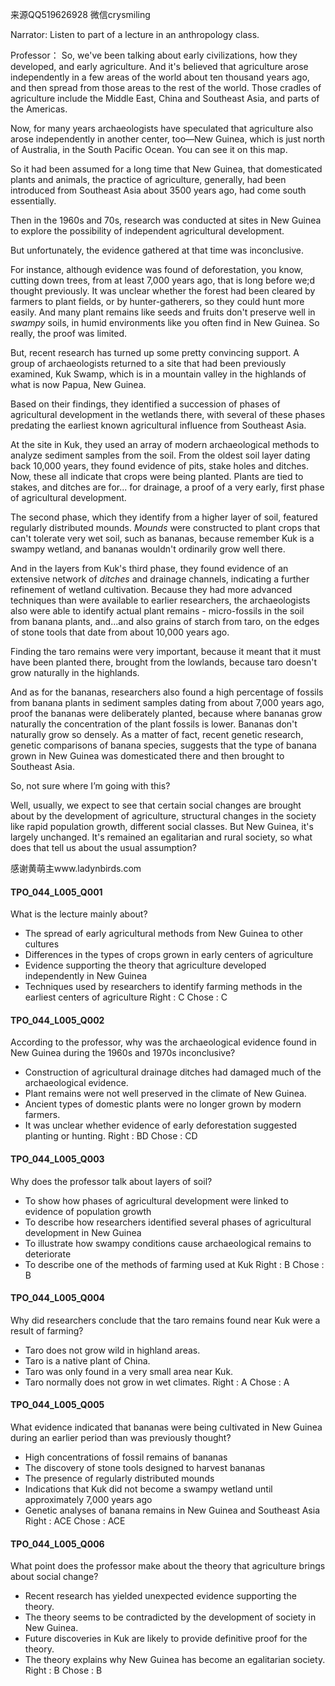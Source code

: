 来源QQ519626928 微信crysmiling

Narrator:
Listen to part of a lecture in an anthropology class.

Professor：
So, we've been talking about early civilizations, how they developed, and early agriculture. And it's believed that agriculture arose independently in a few areas of the world about ten thousand years ago, and then spread from those areas to the rest of the world. Those cradles of agriculture include the Middle East, China and Southeast Asia, and parts of the Americas.

Now, for many years archaeologists have speculated that agriculture also arose independently in another center, too—New Guinea, which is just north of Australia, in the South Pacific Ocean. You can see it on this map.

So it had been assumed for a long time that New Guinea, that domesticated plants and animals, the practice of agriculture, generally, had been introduced from Southeast Asia about 3500 years ago, had come south essentially.

Then in the 1960s and 70s, research was conducted at sites in New Guinea to explore the possibility of independent agricultural development.

But unfortunately, the evidence gathered at that time was inconclusive.

For instance, although evidence was found of deforestation, you know, cutting down trees, from at least 7,000 years ago, that is long before we;d thought previously. It was unclear whether the forest had been cleared by farmers to plant fields, or by hunter-gatherers, so they could hunt more easily. And many plant remains like seeds and fruits don't preserve well in *swampy* soils, in humid environments like you often find in New Guinea. So really, the proof was limited.

But, recent research has turned up some pretty convincing support. A group of archaeologists returned to a site that had been previously examined, Kuk Swamp, which is in a mountain valley in the highlands of what is now Papua, New Guinea.

Based on their findings, they identified a succession of phases of agricultural development in the wetlands there, with several of these phases predating the earliest known agricultural influence from Southeast Asia.

At the site in Kuk, they used an array of modern archaeological methods to analyze sediment samples from the soil. From the oldest soil layer dating back 10,000 years, they found evidence of pits, stake holes and ditches. Now, these all indicate that crops were being planted. Plants are tied to stakes, and ditches are for... for drainage, a proof of a very early, first phase of agricultural development.

The second phase, which they identify from a higher layer of soil, featured regularly distributed mounds. *Mounds* were constructed to plant crops that can't tolerate very wet soil, such as bananas, because remember Kuk is a swampy wetland, and bananas wouldn't ordinarily grow well there.

And in the layers from Kuk's third phase, they found evidence of an extensive network of *ditches* and drainage channels, indicating a further refinement of wetland cultivation. Because they had more advanced techniques than were available to earlier researchers, the archaeologists also were able to identify actual plant remains - micro-fossils in the soil from banana plants, and...and also grains of starch from taro, on the edges of stone tools that date from about 10,000 years ago.

Finding the taro remains were very important, because it meant that it must have been planted there, brought from the lowlands, because taro doesn't grow naturally in the highlands.

And as for the bananas, researchers also found a high percentage of fossils from banana plants in sediment samples dating from about 7,000 years ago, proof the bananas were deliberately planted, because where bananas grow naturally the concentration of the plant fossils is lower. Bananas don't naturally grow so densely. As a matter of fact, recent genetic research, genetic comparisons of banana species, suggests that the type of banana grown in New Guinea was domesticated there and then brought to Southeast Asia.

So, not sure where I’m going with this?

Well, usually, we expect to see that certain social changes are brought about by the development of agriculture, structural changes in the society like rapid population growth, different social classes. But New Guinea, it's largely unchanged. It's remained an egalitarian and rural society, so what does that tell us about the usual assumption?

感谢黄萌主www.ladynbirds.com

#### TPO_044_L005_Q001
What is the lecture mainly about?
- The spread of early agricultural methods from New Guinea to other cultures
- Differences in the types of crops grown in early centers of agriculture
- Evidence supporting the theory that agriculture developed independently in New Guinea
- Techniques used by researchers to identify farming methods in the earliest centers of agriculture
Right : C	Chose : C


#### TPO_044_L005_Q002
According to the professor, why was the archaeological evidence found in New Guinea during the 1960s and 1970s inconclusive?
- Construction of agricultural drainage ditches had damaged much of the archaeological evidence.
- Plant remains were not well preserved in the climate of New Guinea.
- Ancient types of domestic plants were no longer grown by modern farmers.
- It was unclear whether evidence of early deforestation suggested planting or hunting.
Right : BD	Chose :  CD


#### TPO_044_L005_Q003
Why does the professor talk about layers of soil?
- To show how phases of agricultural development were linked to evidence of population growth
- To describe how researchers identified several phases of agricultural development in New Guinea
- To illustrate how swampy conditions cause archaeological remains to deteriorate
- To describe one of the methods of farming used at Kuk
Right : B	Chose : B


#### TPO_044_L005_Q004
Why did researchers conclude that the taro remains found near Kuk were a result of farming?
- Taro does not grow wild in highland areas.
- Taro is a native plant of China.
- Taro was only found in a very small area near Kuk.
- Taro normally does not grow in wet climates.
Right : A	Chose : A


#### TPO_044_L005_Q005
What evidence indicated that bananas were being cultivated in New Guinea during an earlier period than was previously thought?
- High concentrations of fossil remains of bananas
- The discovery of stone tools designed to harvest bananas
- The presence of regularly distributed mounds
- Indications that Kuk did not become a swampy wetland until approximately 7,000 years ago
- Genetic analyses of banana remains in New Guinea and Southeast Asia
Right : ACE	Chose :  ACE


#### TPO_044_L005_Q006
What point does the professor make about the theory that agriculture brings about social change?
- Recent research has yielded unexpected evidence supporting the theory.
- The theory seems to be contradicted by the development of society in New Guinea.
- Future discoveries in Kuk are likely to provide definitive proof for the theory.
- The theory explains why New Guinea has become an egalitarian society.
Right : B	Chose : B
